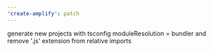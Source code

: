 ```yaml
---
'create-amplify': patch
---
```


generate new projects with tsconfig moduleResolution = bundler and remove '.js' extension from relative imports
